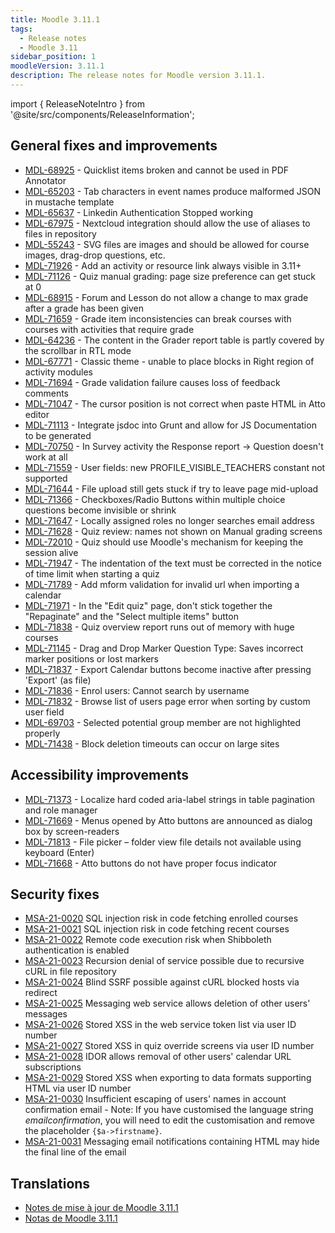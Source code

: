 ```yaml
---
title: Moodle 3.11.1
tags:
  - Release notes
  - Moodle 3.11
sidebar_position: 1
moodleVersion: 3.11.1
description: The release notes for Moodle version 3.11.1.
---
```


import { ReleaseNoteIntro } from '@site/src/components/ReleaseInformation';

<ReleaseNoteIntro releaseName={frontMatter.moodleVersion} />

## General fixes and improvements

- [MDL-68925](https://moodle.atlassian.net/browse/MDL-68925) - Quicklist items broken and cannot be used in PDF Annotator
- [MDL-65203](https://moodle.atlassian.net/browse/MDL-65203) - Tab characters in event names produce malformed JSON in mustache template
- [MDL-65637](https://moodle.atlassian.net/browse/MDL-65637) - Linkedin Authentication Stopped working
- [MDL-67975](https://moodle.atlassian.net/browse/MDL-67975) - Nextcloud integration should allow the use of aliases to files in repository
- [MDL-55243](https://moodle.atlassian.net/browse/MDL-55243) - SVG files are images and should be allowed for course images, drag-drop questions, etc.
- [MDL-71926](https://moodle.atlassian.net/browse/MDL-71926) - Add an activity or resource link always visible in 3.11+
- [MDL-71126](https://moodle.atlassian.net/browse/MDL-71126) - Quiz manual grading: page size preference can get stuck at 0
- [MDL-68915](https://moodle.atlassian.net/browse/MDL-68915) - Forum and Lesson do not allow a change to max grade after a grade has been given
- [MDL-71659](https://moodle.atlassian.net/browse/MDL-71659) - Grade item inconsistencies can break courses with courses with activities that require grade
- [MDL-64236](https://moodle.atlassian.net/browse/MDL-64236) - The content in the Grader report table is partly covered by the scrollbar in RTL mode
- [MDL-67771](https://moodle.atlassian.net/browse/MDL-67771) - Classic theme - unable to place blocks in Right region of activity modules
- [MDL-71694](https://moodle.atlassian.net/browse/MDL-71694) - Grade validation failure causes loss of feedback comments
- [MDL-71047](https://moodle.atlassian.net/browse/MDL-71047) - The cursor position is not correct when paste HTML in Atto editor
- [MDL-71113](https://moodle.atlassian.net/browse/MDL-71113) - Integrate jsdoc into Grunt and allow for JS Documentation to be generated
- [MDL-70750](https://moodle.atlassian.net/browse/MDL-70750) - In Survey activity the Response report -> Question doesn't work at all
- [MDL-71559](https://moodle.atlassian.net/browse/MDL-71559) - User fields: new PROFILE_VISIBLE_TEACHERS constant not supported
- [MDL-71644](https://moodle.atlassian.net/browse/MDL-71644) - File upload still gets stuck if try to leave page mid-upload
- [MDL-71366](https://moodle.atlassian.net/browse/MDL-71366) - Checkboxes/Radio Buttons within multiple choice questions become invisible or shrink
- [MDL-71647](https://moodle.atlassian.net/browse/MDL-71647) - Locally assigned roles no longer searches email address
- [MDL-71628](https://moodle.atlassian.net/browse/MDL-71628) - Quiz review: names not shown on Manual grading screens
- [MDL-72010](https://moodle.atlassian.net/browse/MDL-72010) - Quiz should use Moodle's mechanism for keeping the session alive
- [MDL-71947](https://moodle.atlassian.net/browse/MDL-71947) - The indentation of the text must be corrected in the notice of time limit when starting a quiz
- [MDL-71789](https://moodle.atlassian.net/browse/MDL-71789) - Add mform validation for invalid url when importing a calendar
- [MDL-71971](https://moodle.atlassian.net/browse/MDL-71971) - In the "Edit quiz" page, don't stick together the "Repaginate" and the "Select multiple items" button
- [MDL-71838](https://moodle.atlassian.net/browse/MDL-71838) - Quiz overview report runs out of memory with huge courses
- [MDL-71145](https://moodle.atlassian.net/browse/MDL-71145) - Drag and Drop Marker Question Type: Saves incorrect marker positions or lost markers
- [MDL-71837](https://moodle.atlassian.net/browse/MDL-71837) - Export Calendar buttons become inactive after pressing 'Export' (as file)
- [MDL-71836](https://moodle.atlassian.net/browse/MDL-71836) - Enrol users: Cannot search by username
- [MDL-71832](https://moodle.atlassian.net/browse/MDL-71832) - Browse list of users page error when sorting by custom user field
- [MDL-69703](https://moodle.atlassian.net/browse/MDL-69703) - Selected potential group member are not highlighted properly
- [MDL-71438](https://moodle.atlassian.net/browse/MDL-71438) - Block deletion timeouts can occur on large sites

## Accessibility improvements

- [MDL-71373](https://moodle.atlassian.net/browse/MDL-71373) - Localize hard coded aria-label strings in table pagination and role manager
- [MDL-71669](https://moodle.atlassian.net/browse/MDL-71669) - Menus opened by Atto buttons are announced as dialog box by screen-readers
- [MDL-71813](https://moodle.atlassian.net/browse/MDL-71813) - File picker – folder view file details not available using keyboard (Enter)
- [MDL-71668](https://moodle.atlassian.net/browse/MDL-71668) - Atto buttons do not have proper focus indicator

## Security fixes

- [MSA-21-0020](https://moodle.org/mod/forum/discuss.php?d=424797) SQL injection risk in code fetching enrolled courses
- [MSA-21-0021](https://moodle.org/mod/forum/discuss.php?d=424798) SQL injection risk in code fetching recent courses
- [MSA-21-0022](https://moodle.org/mod/forum/discuss.php?d=424799) Remote code execution risk when Shibboleth authentication is enabled
- [MSA-21-0023](https://moodle.org/mod/forum/discuss.php?d=424801) Recursion denial of service possible due to recursive cURL in file repository
- [MSA-21-0024](https://moodle.org/mod/forum/discuss.php?d=424802) Blind SSRF possible against cURL blocked hosts via redirect
- [MSA-21-0025](https://moodle.org/mod/forum/discuss.php?d=424803) Messaging web service allows deletion of other users' messages
- [MSA-21-0026](https://moodle.org/mod/forum/discuss.php?d=424804) Stored XSS in the web service token list via user ID number
- [MSA-21-0027](https://moodle.org/mod/forum/discuss.php?d=424805) Stored XSS in quiz override screens via user ID number
- [MSA-21-0028](https://moodle.org/mod/forum/discuss.php?d=424806) IDOR allows removal of other users' calendar URL subscriptions
- [MSA-21-0029](https://moodle.org/mod/forum/discuss.php?d=424807) Stored XSS when exporting to data formats supporting HTML via user ID number
- [MSA-21-0030](https://moodle.org/mod/forum/discuss.php?d=424808) Insufficient escaping of users' names in account confirmation email - Note: If you have customised the language string *emailconfirmation*, you will need to edit the customisation and remove the placeholder `{$a->firstname}`.
- [MSA-21-0031](https://moodle.org/mod/forum/discuss.php?d=424809) Messaging email notifications containing HTML may hide the final line of the email

## Translations

- [Notes de mise à jour de Moodle 3.11.1](https://docs.moodle.org/fr/Notes_de_mise_à_jour_de_Moodle_3.11.1)
- [Notas de Moodle 3.11.1](https://docs.moodle.org/es/Notas_de_Moodle_3.11.1)
